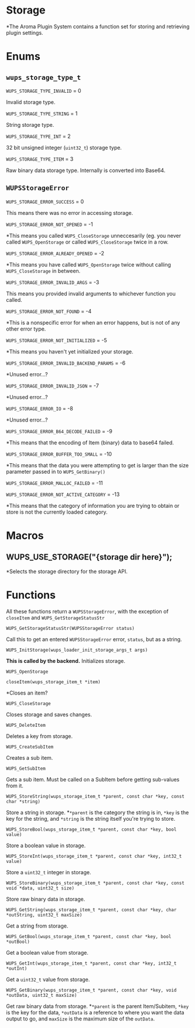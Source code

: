 # Storage

*The Aroma Plugin System contains a function set for storing and retrieving plugin settings.

# Enums

## `wups_storage_type_t`
`WUPS_STORAGE_TYPE_INVALID` = 0

Invalid storage type.

`WUPS_STORAGE_TYPE_STRING` = 1

String storage type.

`WUPS_STORAGE_TYPE_INT` = 2

32 bit unsigned integer (`uint32_t`) storage type.

`WUPS_STORAGE_TYPE_ITEM` = 3

Raw binary data storage type. Internally is converted into Base64.

## `WUPSStorageError`

`WUPS_STORAGE_ERROR_SUCCESS` = 0

This means there was no error in accessing storage. 

`WUPS_STORAGE_ERROR_NOT_OPENED` = -1

*This means you called `WUPS_CloseStorage` unneccesarily (eg. you never called `WUPS_OpenStorage` or called `WUPS_CloseStorage` twice in a row.

`WUPS_STORAGE_ERROR_ALREADY_OPENED` = -2

*This means you have called `WUPS_OpenStorage` twice without calling `WUPS_CloseStorage` in between.

`WUPS_STORAGE_ERROR_INVALID_ARGS` = -3

This means you provided invalid arguments to whichever function you called.

`WUPS_STORAGE_ERROR_NOT_FOUND` = -4

*This is a nonspecific error for when an error happens, but is not of any other error type.

`WUPS_STORAGE_ERROR_NOT_INITIALIZED` = -5

*This means you haven't yet initialized your storage.

`WUPS_STORAGE_ERROR_INVALID_BACKEND_PARAMS` = -6

*Unused error...?

`WUPS_STORAGE_ERROR_INVALID_JSON` = -7

*Unused error...?

`WUPS_STORAGE_ERROR_IO` = -8

*Unused error...?

`WUPS_STORAGE_ERROR_B64_DECODE_FAILED` = -9

*This means that the encoding of Item (binary) data to base64 failed. 

`WUPS_STORAGE_ERROR_BUFFER_TOO_SMALL` = -10

*This means that the data you were attempting to get is larger than the size parameter passed in to `WUPS_GetBinary()`

`WUPS_STORAGE_ERROR_MALLOC_FAILED` = -11



`WUPS_STORAGE_ERROR_NOT_ACTIVE_CATEGORY` = -13

*This means that the category of information you are trying to obtain or store is not the currently loaded category.

# Macros

## WUPS_USE_STORAGE("{storage dir here}");

*Selects the storage directory for the storage API.

# Functions
All these functions return a `WUPSStorageError`, with the exception of `closeItem` and `WUPS_GetStorageStatusStr`

`WUPS_GetStorageStatusStr(WUPSStorageError status)`

Call this to get an entered `WUPSStorageError` error, `status`, but as a string. 

`WUPS_InitStorage(wups_loader_init_storage_args_t args)`

**This is called by the backend.** Initializes storage.

`WUPS_OpenStorage`

`closeItem(wups_storage_item_t *item)`

*Closes an item?

`WUPS_CloseStorage`

Closes storage and saves changes.

`WUPS_DeleteItem`

Deletes a key from storage.

`WUPS_CreateSubItem`

Creates a sub item.

`WUPS_GetSubItem`

Gets a sub item. Must be called on a SubItem before getting sub-values from it.

`WUPS_StoreString(wups_storage_item_t *parent, const char *key, const char *string)`

Store a string in storage. 
*`*parent` is the category the string is in, `*key` is the key for the string, and `*string` is the string itself you're trying to store.

`WUPS_StoreBool(wups_storage_item_t *parent, const char *key, bool value)`

Store a boolean value in storage.

`WUPS_StoreInt(wups_storage_item_t *parent, const char *key, int32_t value)`

Store a `uint32_t` integer in storage.

`WUPS_StoreBinary(wups_storage_item_t *parent, const char *key, const void *data, uint32_t size)`

Store raw binary data in storage.

`WUPS_GetString(wups_storage_item_t *parent, const char *key, char *outString, uint32_t maxSize)`

Get a string from storage.

`WUPS_GetBool(wups_storage_item_t *parent, const char *key, bool *outBool)`

Get a boolean value from storage.

`WUPS_GetInt(wups_storage_item_t *parent, const char *key, int32_t *outInt)`

Get a `uint32_t` value from storage.

`WUPS_GetBinary(wups_storage_item_t *parent, const char *key, void *outData, uint32_t maxSize)`

Get raw binary data from storage.
*`*parent` is the parent Item/Subitem, `*key` is the key for the data, `*outData` is a reference to where you want the data output to go, and `maxSize` is the maximum size of the `outData`.
